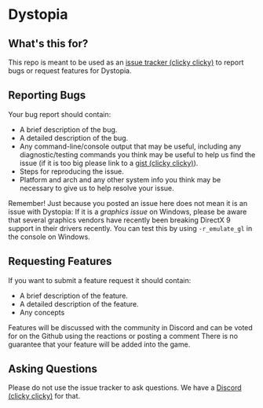 Dystopia
==============
 
## What's this for?
 
This repo is meant to be used as an [issue tracker (clicky clicky)](https://github.com/punyhumangames/Dystopia/issues) to report bugs or request features for Dystopia.

## Reporting Bugs

Your bug report should contain:

 - A brief description of the bug.
 - A detailed description of the bug.
 - Any command-line/console output that may be useful, including any diagnostic/testing commands you think may be useful to help us find the issue (if it is too big please link to a [gist (clicky clicky)](https://gist.github.com/)).
 - Steps for reproducing the issue.
 - Platform and arch and any other system info you think may be necessary to give us to help resolve your issue.

Remember! Just because you posted an issue here does not mean it is an issue with Dystopia:
If it is a *graphics issue* on Windows, please be aware that several graphics vendors have recently been breaking DirectX 9 support in their drivers recently. You can test this by using `-r_emulate_gl` in the console on Windows.

## Requesting Features

If you want to submit a feature request it should contain:
 - A brief description of the feature.
 - A detailed description of the feature.
 - Any concepts

Features will be discussed with the community in Discord and can be voted for on the Github using the reactions or posting a comment
There is no guarantee that your feature will be added into the game.

## Asking Questions

Please do not use the issue tracker to ask questions. We have a [Discord (clicky clicky)](https://discord.gg/PunyHuman) for that.
